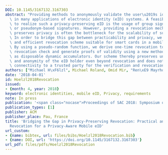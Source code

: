 ```yaml
---
DOI: 10.1145/3167132.3167303
abstract: "Providing methods to anonymously validate the user\u2019s identity is essential\
  \ in many applications of electronic identity (eID) systems. A feasible approach\
  \ to realize such a privacy-preserving eID is the usage of group signature protocols\
  \ or pseudonym-based signatures. However, providing a revocation mechanism that\
  \ preserves privacy is often the bottleneck for the scalability of such schemes.\
  \ In order to bridge this gap between practicability and privacy, we propose a scalable\
  \ and efficient revocation scheme suitable for smart cards in a mobile eID architecture.\
  \ By using a pseudo-random function, we derive one-time revocation tokens for the\
  \ revocation check and generate proofs of validity using a new method referred to\
  \ as disposable dynamic accumulators. Our scheme thereby preserves unlinkability\
  \ and anonymity of the eID holder even beyond revocation and does not require online\
  \ connectivity to a trusted party for the verification and revocation check."
authors: ["Michael H\xF6lzl", Michael Roland, Omid Mir, "Ren\xE9 Mayrhofer"]
date: '2018-04-01'
id: Hoelzl2018Revocation
issued:
- {month: 4, year: 2018}
keyword: electronic identities, mobile eID, Privacy, requirements
note: In press
publication: '<span class="nocase">Proceedings of SAC 2018: Symposium on Applied Computing</span>'
publication_types: [1]
publisher: ACM
publisher_place: Pau, France
title: 'Bridging the Gap in Privacy-Preserving Revocation: Practical and Scalable
  Revocation for a Privacy-Aware Mobile eID'
url_custom:
- {name: bibtex, url: files/bibs/Hoelzl2018Revocation.bib}
- {name: DOI, url: 'https://doi.org/10.1145/3167132.3167303'}
url_pdf: files/pdfs/Hoelzl2018Revocation
---
```

